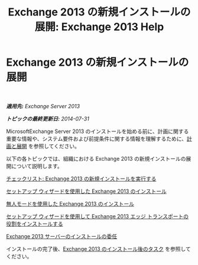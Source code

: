 ﻿---
title: 'Exchange 2013 の新規インストールの展開: Exchange 2013 Help'
TOCTitle: Exchange 2013 の新規インストールの展開
ms:assetid: 681835cf-79fe-4aa7-8a28-4a39944d0efc
ms:mtpsurl: https://technet.microsoft.com/ja-jp/library/Aa998619(v=EXCHG.150)
ms:contentKeyID: 49129496
ms.date: 04/24/2018
mtps_version: v=EXCHG.150
ms.translationtype: HT
---

# Exchange 2013 の新規インストールの展開

 

_**適用先:** Exchange Server 2013_

_**トピックの最終更新日:** 2014-07-31_

MicrosoftExchange Server 2013 のインストールを始める前に、計画に関する重要な情報や、システム要件および前提条件に関する情報を理解するために、[計画と展開](planning-and-deployment-for-exchange-2013-installation-instructions.md) を参照してください。

以下の各トピックでは、組織における Exchange 2013 の新規インストールの展開について説明します。

[チェックリスト: Exchange 2013 の新規インストールを実行する](checklist-perform-a-new-installation-of-exchange-2013-exchange-2013-help.md)

[セットアップ ウィザードを使用した Exchange 2013 のインストール](install-exchange-2013-using-the-setup-wizard-exchange-2013-help.md)

[無人モードを使用した Exchange 2013 のインストール](install-exchange-2013-using-unattended-mode-exchange-2013-help.md)

[セットアップ ウィザードを使用して Exchange 2013 エッジ トランスポートの役割をインストールする](install-the-exchange-2013-edge-transport-role-using-the-setup-wizard-exchange-2013-help.md)

[Exchange 2013 サーバーのインストールの委任](delegate-the-installation-of-an-exchange-2013-server-exchange-2013-help.md)

インストールの完了後、[Exchange 2013 のインストール後のタスク](exchange-2013-post-installation-tasks-exchange-2013-help.md) を参照してください。

